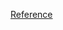 [Reference](https://developer.nvidia.com/blog/cuda-pro-tip-write-flexible-kernels-grid-stride-loops/)

